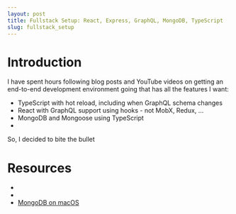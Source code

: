 ```yaml
---
layout: post
title: Fullstack Setup: React, Express, GraphQL, MongoDB, TypeScript
slug: fullstack_setup
---
```


# Introduction

I have spent hours following blog posts and YouTube videos on getting an end-to-end development environment going that has all the features I want:

- TypeScript with hot reload, including when GraphQL schema changes
- React with GraphQL support using hooks - not MobX, Redux, ...
- MongoDB and Mongoose using TypeScript
-

So, I decided to bite the bullet

# Resources

- [](https://levelup.gitconnected.com/build-a-graphql-react-app-with-typescript-9661f908b26)
- [](https://medium.com/@tomanagle/strongly-typed-models-with-mongoose-and-typescript-7bc2f7197722)
- [MongoDB on macOS](https://docs.mongodb.com/manual/tutorial/install-mongodb-on-os-x/)
